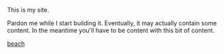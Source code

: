 This is my site.

Pardon me while I start building it. Eventually, it may actually contain some content.
In the meantime you'll have to be content with this bit of content.

[beach](/ksauls.github.io/assets/beach.jpg)
